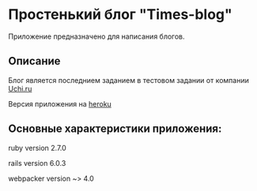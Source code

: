 # Простенький блог "Times-blog"
Приложение предназначено для написания блогов. 

## Описание
Блог является последнием заданием в тестовом задании от компании [Uchi.ru](https://Uchi.ru/)

Версия приложения на [heroku](https://times-blog.herokuapp.com/)


## Основные характеристики приложения:
ruby version 2.7.0

rails version 6.0.3

webpacker version ~> 4.0
